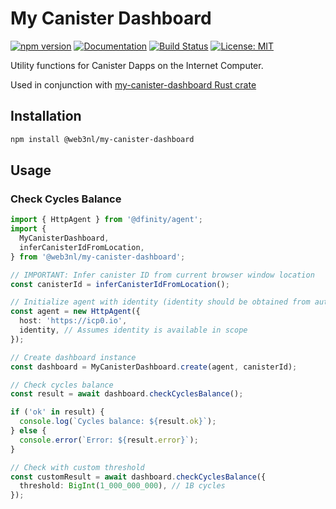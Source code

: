 # My Canister Dashboard

[![npm version](https://img.shields.io/npm/v/@web3nl/my-canister-dashboard)](https://www.npmjs.com/package/@web3nl/my-canister-dashboard)
[![Documentation](https://img.shields.io/badge/docs-GitHub%20Pages-blue)](https://web3nl.github.io/my-canister-dapp/web3nl-my-canister-dashboard-js/)
[![Build Status](https://github.com/Web3NL/my-canister-dapp/workflows/Publish%20Dashboard%20Package/badge.svg)](https://github.com/Web3NL/my-canister-dapp/actions)
[![License: MIT](https://img.shields.io/badge/License-MIT-green.svg)](https://opensource.org/licenses/MIT)

Utility functions for Canister Dapps on the Internet Computer.

Used in conjunction with [my-canister-dashboard Rust crate](https://crates.io/crates/my-canister-dashboard)

## Installation

```bash
npm install @web3nl/my-canister-dashboard
```

## Usage

### Check Cycles Balance

```typescript
import { HttpAgent } from '@dfinity/agent';
import {
  MyCanisterDashboard,
  inferCanisterIdFromLocation,
} from '@web3nl/my-canister-dashboard';

// IMPORTANT: Infer canister ID from current browser window location
const canisterId = inferCanisterIdFromLocation();

// Initialize agent with identity (identity should be obtained from auth-client)
const agent = new HttpAgent({
  host: 'https://icp0.io',
  identity, // Assumes identity is available in scope
});

// Create dashboard instance
const dashboard = MyCanisterDashboard.create(agent, canisterId);

// Check cycles balance
const result = await dashboard.checkCyclesBalance();

if ('ok' in result) {
  console.log(`Cycles balance: ${result.ok}`);
} else {
  console.error(`Error: ${result.error}`);
}

// Check with custom threshold
const customResult = await dashboard.checkCyclesBalance({
  threshold: BigInt(1_000_000_000), // 1B cycles
});
```
